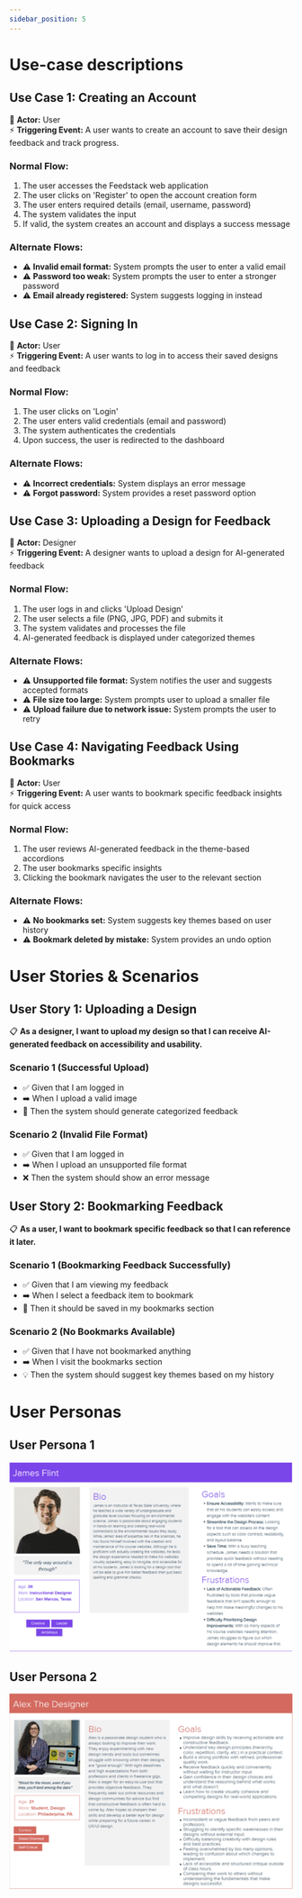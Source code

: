 ```yaml
---
sidebar_position: 5
---
```


# Use-case descriptions

## Use Case 1: Creating an Account
:bust_in_silhouette: **Actor:** User  
:zap: **Triggering Event:** A user wants to create an account to save their design feedback and track progress.

### Normal Flow:
1. The user accesses the Feedstack web application
2. The user clicks on 'Register' to open the account creation form
3. The user enters required details (email, username, password)
4. The system validates the input
5. If valid, the system creates an account and displays a success message

### Alternate Flows:
- :warning: **Invalid email format:** System prompts the user to enter a valid email
- :warning: **Password too weak:** System prompts the user to enter a stronger password
- :warning: **Email already registered:** System suggests logging in instead

## Use Case 2: Signing In  
:bust_in_silhouette: **Actor:** User  
:zap: **Triggering Event:** A user wants to log in to access their saved designs and feedback

### Normal Flow:
1. The user clicks on 'Login'
2. The user enters valid credentials (email and password)
3. The system authenticates the credentials
4. Upon success, the user is redirected to the dashboard

### Alternate Flows:
- :warning: **Incorrect credentials:** System displays an error message
- :warning: **Forgot password:** System provides a reset password option

## Use Case 3: Uploading a Design for Feedback
:art: **Actor:** Designer  
:zap: **Triggering Event:** A designer wants to upload a design for AI-generated feedback

### Normal Flow:
1. The user logs in and clicks 'Upload Design'
2. The user selects a file (PNG, JPG, PDF) and submits it
3. The system validates and processes the file
4. AI-generated feedback is displayed under categorized themes

### Alternate Flows:
- :warning: **Unsupported file format:** System notifies the user and suggests accepted formats
- :warning: **File size too large:** System prompts user to upload a smaller file
- :warning: **Upload failure due to network issue:** System prompts the user to retry

## Use Case 4: Navigating Feedback Using Bookmarks
:bust_in_silhouette: **Actor:** User  
:zap: **Triggering Event:** A user wants to bookmark specific feedback insights for quick access

### Normal Flow:
1. The user reviews AI-generated feedback in the theme-based accordions
2. The user bookmarks specific insights
3. Clicking the bookmark navigates the user to the relevant section

### Alternate Flows:
- :warning: **No bookmarks set:** System suggests key themes based on user history
- :warning: **Bookmark deleted by mistake:** System provides an undo option

# User Stories & Scenarios

## User Story 1: Uploading a Design
:clipboard: **As a designer, I want to upload my design so that I can receive AI-generated feedback on accessibility and usability.**

### Scenario 1 (Successful Upload)
- :white_check_mark: Given that I am logged in
- :arrow_right: When I upload a valid image
- :tada: Then the system should generate categorized feedback

### Scenario 2 (Invalid File Format)
- :white_check_mark: Given that I am logged in
- :arrow_right: When I upload an unsupported file format
- :x: Then the system should show an error message

## User Story 2: Bookmarking Feedback
:clipboard: **As a user, I want to bookmark specific feedback so that I can reference it later.**

### Scenario 1 (Bookmarking Feedback Successfully)
- :white_check_mark: Given that I am viewing my feedback
- :arrow_right: When I select a feedback item to bookmark
- :bookmark: Then it should be saved in my bookmarks section

### Scenario 2 (No Bookmarks Available)
- :white_check_mark: Given that I have not bookmarked anything
- :arrow_right: When I visit the bookmarks section
- :bulb: Then the system should suggest key themes based on my history

# User Personas

## User Persona 1
![feedstack3.png](..%2Fimg%2Ffeedstack3.png)

## User Persona 2
![feedstack2.png](..%2Fimg%2Ffeedstack2.png)